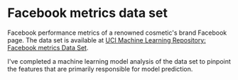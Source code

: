 # Facebook metrics data set

Facebook performance metrics of a renowned cosmetic's brand Facebook page. The data set is available at [UCI Machine Learning Repository: Facebook metrics Data Set](https://archive.ics.uci.edu/ml/datasets/Facebook+metrics).

I've completed a machine learning model analysis of the data set to pinpoint the features that are primarily responsible for model prediction.

